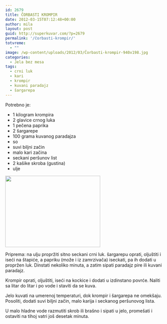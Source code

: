 ```yaml
---
id: 2679
title: ČORBASTI KROMPIR
date: 2012-03-15T07:12:48+00:00
author: mila
layout: post
guid: http://superkuvar.com/?p=2679
permalink: '/čorbasti-krompir/'
totvreme:
  - ""
image: /wp-content/uploads/2012/03/Čorbasti-krompir-940x198.jpg
categories:
  - Jela bez mesa
tags:
  - crni luk
  - kari
  - krompir
  - kuvani paradajz
  - šargarepa
---
```

Potrebno je:

  * 1 kilogram krompira
  * 2 glavice crnog luka
  * 1 pečena paprika
  * 2 šargarepe
  * 100 grama kuvanog paradajza
  * so
  * suvi biljni začin
  * malo kari začina
  * seckani peršunov list
  * 2 kašike skroba (gustina)
  * ulje

<img class="alignnone size-medium wp-image-2681" title="Čorbasti krompir" src="/wp-content/uploads/2012/03/%C4%8Corbasti-krompir-300x225.jpg" alt="" width="300" height="225" /> 

Priprema: na ulju propržiti sitno seckani crni luk. šargarepu oprati, oljuštiti i iseći na štapiće, a papriku (može i iz zamrzivača) iseckati, pa ih dodati u propržen luk. Dinstati nekoliko minuta, a zatim sipati paradajz pire ili kuvani paradajz.

Krompir oprati, oljuštiti, iseći na kockice i dodati u izdinstano povrće. Naliti sa litar do litar i po vode i staviti da se kuva.

Jelo kuvati na umerenoj temperaturi, dok krompir i šargarepa ne omekšaju. Posoliti, dodati suvi biljni začin, malo karija i seckanog peršunovog lista.

U malo hladne vode razmutiti skrob ili brašno i sipati u jelo, promešati i ostaviti na tihoj vatri još desetak minuta.

&nbsp;
